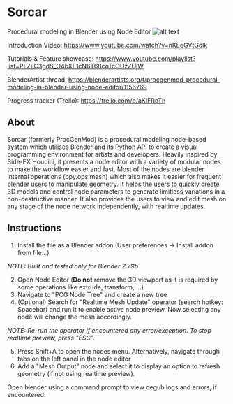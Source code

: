 # Sorcar
Procedural modeling in Blender using Node Editor
![alt text](https://github.com/aachman98/Sorcar/raw/master/sorcar.png "Sorcar in action")

Introduction Video: https://www.youtube.com/watch?v=nKEeGVtGdlk

Tutorials & Feature showcase: https://www.youtube.com/playlist?list=PLZiIC3gdS_O4bXF1cN6T68coTcOUzZOjW

BlenderArtist thread: https://blenderartists.org/t/procgenmod-procedural-modeling-in-blender-using-node-editor/1156769

Progress tracker (Trello): https://trello.com/b/aKIFRoTh

## About
Sorcar (formerly ProcGenMod) is a procedural modeling node-based system which utilises Blender and its Python API to create a visual programming environment for artists and developers. Heavily inspired by Side-FX Houdini, it presents a node editor with a variety of modular nodes to make the workflow easier and fast. Most of the nodes are blender internal operations (bpy.ops.mesh) which also makes it easier for frequent blender users to manipulate geometry. It helps the users to quickly create 3D models and control node parameters to generate limitless variations in a non-destructive manner. It also provides the users to view and edit mesh on any stage of the node network independently, with realtime updates.

## Instructions 
1. Install the file as a Blender addon (User preferences -> Install addon from file...)

_NOTE: Built and tested only for Blender 2.79b_

2. Open Node Editor (__Do not__ remove the 3D viewport as it is required by some operations like extrude, transform, ...)
3. Navigate to "PCG Node Tree" and create a new tree
4. (Optional) Search for "Realtime Mesh Update" operator (search hotkey: Spacebar) and run it to enable active node preview. Now selecting any node will change the mesh accordingly.

_NOTE: Re-run the operator if encountered any error/exception. To stop realtime preview, press "ESC"._

5. Press Shift+A to open the nodes menu. Alternatively, navigate through tabs on the left panel in the node editor
6. Add a "Mesh Output" node and select it to display an option to refresh geometry (if not using realtime preview).

Open blender using a command prompt to view degub logs and errors, if encountered.
